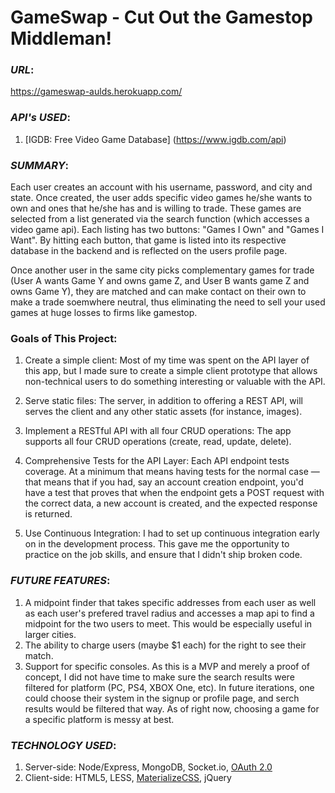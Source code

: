 # GameSwap - Cut Out the Gamestop Middleman!

### _URL_:<br>
https://gameswap-aulds.herokuapp.com/

### _API's_ _USED_:<br>
1. [IGDB: Free Video Game Database] (https://www.igdb.com/api)

### _SUMMARY_:<br> 
Each user creates an account with his username, password, and city and state. Once created, the user adds specific video games he/she wants to own and ones that he/she has and is willing to trade. These games are selected from a list generated via the search function (which accesses a video game api). Each listing has two buttons: "Games I Own" and "Games I Want". By hitting each button, that game is listed into its respective database in the backend and is reflected on the users profile page. <br>

Once another user in the same city picks complementary games for trade (User A wants Game Y and owns game Z, and User B wants game Z and owns Game Y), they are matched and can make contact on their own to make a trade soemwhere neutral, thus eliminating the need to sell your used games at huge losses to firms like gamestop.

### Goals of This Project:<br>

1. Create a simple client: Most of my time was spent on the API layer of this app, but I made sure to create a simple client prototype that allows non-technical users to do something interesting or valuable with the API.<br>

2. Serve static files: The server, in addition to offering a REST API, will serves the client and any other static assets (for instance, images).<br>

3. Implement a RESTful API with all four CRUD operations: The app supports all four CRUD operations (create, read, update, delete).<br>

4. Comprehensive Tests for the API Layer: Each API endpoint tests coverage. At a minimum that means having tests for the normal case — that means that if you had, say an account creation endpoint, you'd have a test that proves that when the endpoint gets a POST request with the correct data, a new account is created, and the expected response is returned.<br>

5. Use Continuous Integration: I had to set up continuous integration early on in the development process. This gave me the opportunity to practice on the job skills, and ensure that I didn't ship broken code.

### _FUTURE FEATURES_:<br>
1. A midpoint finder that takes specific addresses from each user as well as each user's prefered travel radius and accesses a map api to find a midpoint for the two users to meet. This would be especially useful in larger cities.<br>
2. The ability to charge users (maybe $1 each) for the right to see their match.<br>
3. Support for specific consoles. As this is a MVP and merely a proof of concept, I did not have time to make sure the search results were filtered for platform (PC, PS4, XBOX One, etc). In future iterations, one could choose their system in the signup or profile page, and serch results would be filtered that way. As of right now, choosing a game for a specific platform is messy at best. 

### _TECHNOLOGY USED_:<br>
1. Server-side: Node/Express, MongoDB, Socket.io, [OAuth 2.0](https://oauth.net/2/)<br> 
2. Client-side: HTML5, LESS, [MaterializeCSS](http://materializecss.com/), jQuery
